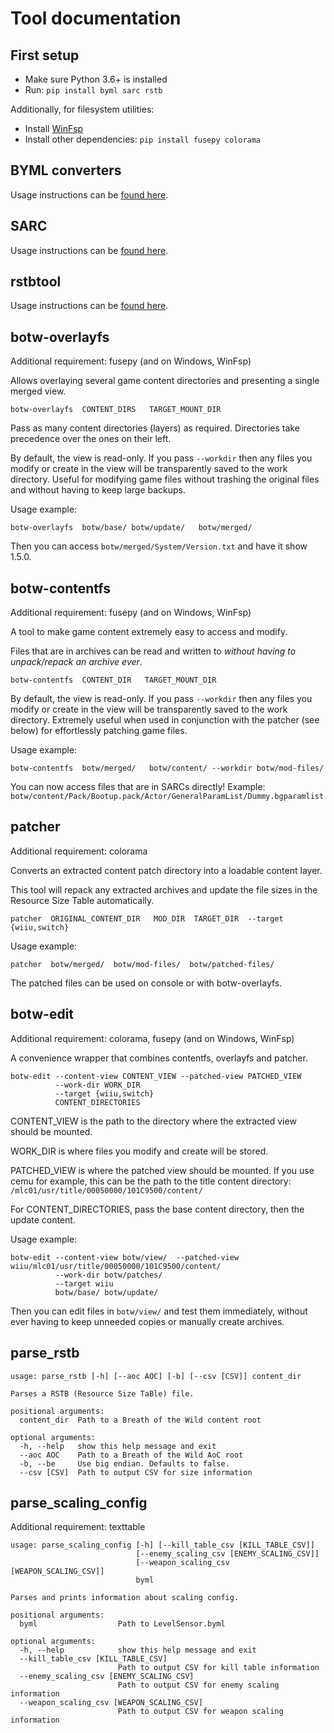 # Tool documentation

## First setup

* Make sure Python 3.6+ is installed
* Run: `pip install byml sarc rstb`

Additionally, for filesystem utilities:

* Install [WinFsp](http://www.secfs.net/winfsp/download/)
* Install other dependencies: `pip install fusepy colorama`

## BYML converters

Usage instructions can be [found here](https://github.com/leoetlino/byml-v2/blob/master/USAGE.md).

## SARC

Usage instructions can be [found here](https://pypi.org/project/sarc/).

## rstbtool

Usage instructions can be [found here](https://pypi.org/project/rstb/).

## botw-overlayfs

Additional requirement: fusepy (and on Windows, WinFsp)

Allows overlaying several game content directories and presenting a single merged view.

    botw-overlayfs  CONTENT_DIRS   TARGET_MOUNT_DIR

Pass as many content directories (layers) as required.
Directories take precedence over the ones on their left.

By default, the view is read-only. If you pass `--workdir` then any files you modify or create
in the view will be transparently saved to the work directory. Useful for modifying game files
without trashing the original files and without having to keep large backups.

Usage example:

    botw-overlayfs  botw/base/ botw/update/   botw/merged/

Then you can access `botw/merged/System/Version.txt` and have it show 1.5.0.

## botw-contentfs

Additional requirement: fusepy (and on Windows, WinFsp)

A tool to make game content extremely easy to access and modify.

Files that are in archives can be read and written to
*without having to unpack/repack an archive ever*.

    botw-contentfs  CONTENT_DIR   TARGET_MOUNT_DIR

By default, the view is read-only. If you pass `--workdir` then any files you modify or create
in the view will be transparently saved to the work directory. Extremely useful when used
in conjunction with the patcher (see below) for effortlessly patching game files.

Usage example:

    botw-contentfs  botw/merged/   botw/content/ --workdir botw/mod-files/

You can now access files that are in SARCs directly! Example: `botw/content/Pack/Bootup.pack/Actor/GeneralParamList/Dummy.bgparamlist`

## patcher

Additional requirement: colorama

Converts an extracted content patch directory into a loadable content layer.

This tool will repack any extracted archives and update the file sizes
in the Resource Size Table automatically.

    patcher  ORIGINAL_CONTENT_DIR   MOD_DIR  TARGET_DIR  --target {wiiu,switch}

Usage example:

    patcher  botw/merged/  botw/mod-files/  botw/patched-files/

The patched files can be used on console or with botw-overlayfs.

## botw-edit

Additional requirement: colorama, fusepy (and on Windows, WinFsp)

A convenience wrapper that combines contentfs, overlayfs and patcher.

    botw-edit --content-view CONTENT_VIEW --patched-view PATCHED_VIEW
              --work-dir WORK_DIR
              --target {wiiu,switch}
              CONTENT_DIRECTORIES

CONTENT_VIEW is the path to the directory where the extracted view should be mounted.

WORK_DIR is where files you modify and create will be stored.

PATCHED_VIEW is where the patched view should be mounted. If you use cemu for example,
this can be the path to the title content directory: `/mlc01/usr/title/00050000/101C9500/content/`

For CONTENT_DIRECTORIES, pass the base content directory, then the update content.

Usage example:

    botw-edit --content-view botw/view/  --patched-view wiiu/mlc01/usr/title/00050000/101C9500/content/
              --work-dir botw/patches/
              --target wiiu
              botw/base/ botw/update/

Then you can edit files in `botw/view/` and test them immediately, without ever having to keep
unneeded copies or manually create archives.

## parse_rstb

```
usage: parse_rstb [-h] [--aoc AOC] [-b] [--csv [CSV]] content_dir

Parses a RSTB (Resource Size TaBle) file.

positional arguments:
  content_dir  Path to a Breath of the Wild content root

optional arguments:
  -h, --help   show this help message and exit
  --aoc AOC    Path to a Breath of the Wild AoC root
  -b, --be     Use big endian. Defaults to false.
  --csv [CSV]  Path to output CSV for size information
```

## parse_scaling_config

Additional requirement: texttable

```
usage: parse_scaling_config [-h] [--kill_table_csv [KILL_TABLE_CSV]]
                            [--enemy_scaling_csv [ENEMY_SCALING_CSV]]
                            [--weapon_scaling_csv [WEAPON_SCALING_CSV]]
                            byml

Parses and prints information about scaling config.

positional arguments:
  byml                  Path to LevelSensor.byml

optional arguments:
  -h, --help            show this help message and exit
  --kill_table_csv [KILL_TABLE_CSV]
                        Path to output CSV for kill table information
  --enemy_scaling_csv [ENEMY_SCALING_CSV]
                        Path to output CSV for enemy scaling information
  --weapon_scaling_csv [WEAPON_SCALING_CSV]
                        Path to output CSV for weapon scaling information
```
